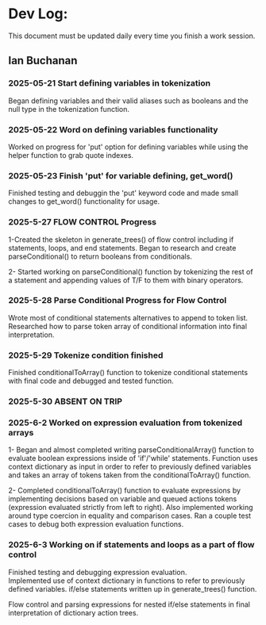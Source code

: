 # Dev Log:

This document must be updated daily every time you finish a work session.

## Ian Buchanan

### 2025-05-21 Start defining variables in tokenization 
Began defining variables and their valid aliases such as booleans and the null type in the tokenization function. 

### 2025-05-22 Word on defining variables functionality 
Worked on progress for 'put' option for defining variables while using the helper function to grab quote indexes. 

### 2025-05-23 Finish 'put' for variable defining, get_word() 
Finished testing and debuggin the 'put' keyword code and made small changes to get_word() functionality for usage.

### 2025-5-27 FLOW CONTROL Progress 
1-Created the skeleton in generate_trees() of flow control including if statements, loops, and end statements. 
Began to research and create parseConditional() to return booleans from conditionals. 

2- Started working on parseConditional() function by tokenizing the rest of a statement and appending values of T/F to them with binary operators. 

### 2025-5-28 Parse Conditional Progress for Flow Control 
Wrote most of conditional statements alternatives to append to token list. Researched how to parse token array of conditional information into final interpretation. 

### 2025-5-29 Tokenize condition finished 
Finished conditionalToArray() function to tokenize conditional statements with final code and debugged and tested function. 

### 2025-5-30 ABSENT ON TRIP 

### 2025-6-2 Worked on expression evaluation from tokenized arrays 
1- Began and almost completed writing parseConditionalArray() function to evaluate boolean expressions inside of 'if'/'while' statements. Function uses context dictionary 
as input in order to refer to previously defined variables and takes an array of tokens taken from the conditionalToArray() function. 

2- Completed conditionalToArray() function to evaluate expressions by implementing decisions based on variable and queued actions tokens (expression evaluated strictly from left to right). 
Also implemented working around type coercion in equality and comparison cases. 
Ran a couple test cases to debug both expression evaluation functions. 

### 2025-6-3 Working on if statements and loops as a part of flow control 
Finished testing and debugging expression evaluation.  
Implemented use of context dictionary in functions to refer to previously defined variables. 
if/else statements written up in generate_trees() function. 

Flow control and parsing expressions for nested if/else statements in final interpretation of dictionary action trees. 

